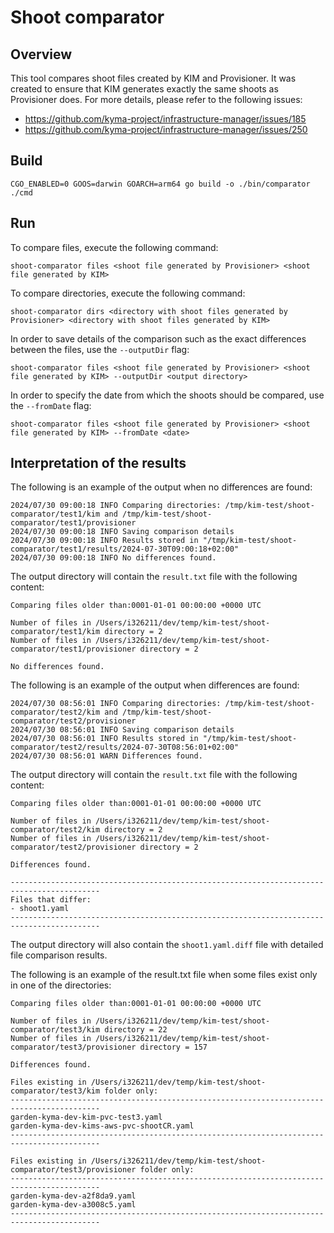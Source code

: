 # Shoot comparator

## Overview

This tool compares shoot files created by KIM and Provisioner. It was created to ensure that KIM generates exactly the same shoots as Provisioner does.
For more details, please refer to the following issues:
- https://github.com/kyma-project/infrastructure-manager/issues/185
- https://github.com/kyma-project/infrastructure-manager/issues/250

## Build
```
CGO_ENABLED=0 GOOS=darwin GOARCH=arm64 go build -o ./bin/comparator ./cmd
```

## Run

To compare files, execute the following command:
```
shoot-comparator files <shoot file generated by Provisioner> <shoot file generated by KIM>
```

To compare directories, execute the following command:
```
shoot-comparator dirs <directory with shoot files generated by Provisioner> <directory with shoot files generated by KIM>
```

In order to save details of the comparison such as the exact differences between the files, use the `--outputDir` flag:
```
shoot-comparator files <shoot file generated by Provisioner> <shoot file generated by KIM> --outputDir <output directory>
```

In order to specify the date from which the shoots should be compared, use the `--fromDate` flag:
```
shoot-comparator files <shoot file generated by Provisioner> <shoot file generated by KIM> --fromDate <date>
``` 

## Interpretation of the results 

The following is an example of the output when no differences are found:
```
2024/07/30 09:00:18 INFO Comparing directories: /tmp/kim-test/shoot-comparator/test1/kim and /tmp/kim-test/shoot-comparator/test1/provisioner
2024/07/30 09:00:18 INFO Saving comparison details
2024/07/30 09:00:18 INFO Results stored in "/tmp/kim-test/shoot-comparator/test1/results/2024-07-30T09:00:18+02:00"
2024/07/30 09:00:18 INFO No differences found.
```
The output directory will contain the `result.txt` file with the following content:
```
Comparing files older than:0001-01-01 00:00:00 +0000 UTC

Number of files in /Users/i326211/dev/temp/kim-test/shoot-comparator/test1/kim directory = 2
Number of files in /Users/i326211/dev/temp/kim-test/shoot-comparator/test1/provisioner directory = 2

No differences found.
```

The following is an example of the output when differences are found:
```
2024/07/30 08:56:01 INFO Comparing directories: /tmp/kim-test/shoot-comparator/test2/kim and /tmp/kim-test/shoot-comparator/test2/provisioner
2024/07/30 08:56:01 INFO Saving comparison details
2024/07/30 08:56:01 INFO Results stored in "/tmp/kim-test/shoot-comparator/test2/results/2024-07-30T08:56:01+02:00"
2024/07/30 08:56:01 WARN Differences found.
```

The output directory will contain the `result.txt` file with the following content:
```
Comparing files older than:0001-01-01 00:00:00 +0000 UTC

Number of files in /Users/i326211/dev/temp/kim-test/shoot-comparator/test2/kim directory = 2
Number of files in /Users/i326211/dev/temp/kim-test/shoot-comparator/test2/provisioner directory = 2

Differences found.

------------------------------------------------------------------------------------------
Files that differ: 
- shoot1.yaml
------------------------------------------------------------------------------------------
```

The output directory will also contain the `shoot1.yaml.diff` file with detailed file comparison results. 

The following is an example of the result.txt file when some files exist only in one of the directories:
```
Comparing files older than:0001-01-01 00:00:00 +0000 UTC

Number of files in /Users/i326211/dev/temp/kim-test/shoot-comparator/test3/kim directory = 22
Number of files in /Users/i326211/dev/temp/kim-test/shoot-comparator/test3/provisioner directory = 157

Differences found.

Files existing in /Users/i326211/dev/temp/kim-test/shoot-comparator/test3/kim folder only:
------------------------------------------------------------------------------------------
garden-kyma-dev-kim-pvc-test3.yaml
garden-kyma-dev-kims-aws-pvc-shootCR.yaml
------------------------------------------------------------------------------------------

Files existing in /Users/i326211/dev/temp/kim-test/shoot-comparator/test3/provisioner folder only:
------------------------------------------------------------------------------------------
garden-kyma-dev-a2f8da9.yaml
garden-kyma-dev-a3008c5.yaml
------------------------------------------------------------------------------------------
```

